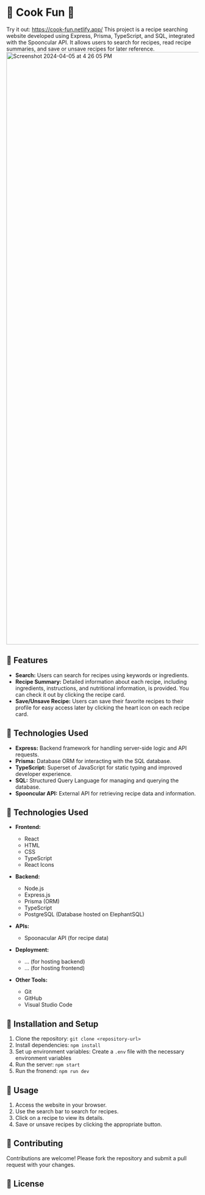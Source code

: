 # 🍔 Cook Fun 🍔
Try it out: https://cook-fun.netlify.app/
This project is a recipe searching website developed using Express, Prisma, TypeScript, and SQL, integrated with the Spooncular API. It allows users to search for recipes, read recipe summaries, and save or unsave recipes for later reference.
<img width="1554" alt="Screenshot 2024-04-05 at 4 26 05 PM" src="https://github.com/erinh816/Cook-Fun/assets/39861374/dcb44a8a-268f-4ba3-8a1f-659072bc5b88">


## 🍕 Features

- **Search:** Users can search for recipes using keywords or ingredients.
- **Recipe Summary:** Detailed information about each recipe, including ingredients, instructions, and nutritional information, is provided. You can check it out by clicking the recipe card.
- **Save/Unsave Recipe:** Users can save their favorite recipes to their profile for easy access later by clicking the heart icon on each recipe card.

## 🍕 Technologies Used

- **Express:** Backend framework for handling server-side logic and API requests.
- **Prisma:** Database ORM for interacting with the SQL database.
- **TypeScript:** Superset of JavaScript for static typing and improved developer experience.
- **SQL:** Structured Query Language for managing and querying the database.
- **Spooncular API:** External API for retrieving recipe data and information.

## 🍕 Technologies Used

- **Frontend:**

  - React
  - HTML
  - CSS
  - TypeScript
  - React Icons

- **Backend:**
  - Node.js
  - Express.js
  - Prisma (ORM)
  - TypeScript
  - PostgreSQL (Database hosted on ElephantSQL)
- **APIs:**

  - Spoonacular API (for recipe data)

- **Deployment:**

  - ... (for hosting backend)
  - ... (for hosting frontend)

- **Other Tools:**
  - Git
  - GitHub
  - Visual Studio Code

## 🍕 Installation and Setup

1. Clone the repository: `git clone <repository-url>`
2. Install dependencies: `npm install`
3. Set up environment variables: Create a `.env` file with the necessary environment variables
4. Run the server: `npm start`
5. Run the fronend: `npm run dev`

## 🍕 Usage

1. Access the website in your browser.
2. Use the search bar to search for recipes.
3. Click on a recipe to view its details.
4. Save or unsave recipes by clicking the appropriate button.

## 🍕 Contributing

Contributions are welcome! Please fork the repository and submit a pull request with your changes.

## 🍕 License
